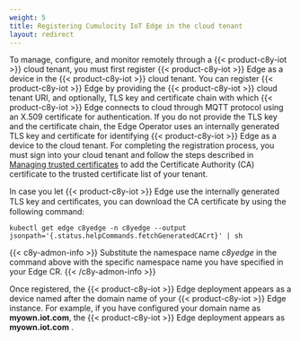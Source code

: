 ```yaml
---
weight: 5
title: Registering Cumulocity IoT Edge in the cloud tenant
layout: redirect
---
```


To manage, configure, and monitor remotely through a {{< product-c8y-iot >}} cloud tenant, you must first register {{< product-c8y-iot >}} Edge as a device in the {{< product-c8y-iot >}} cloud tenant. You can register {{< product-c8y-iot >}} Edge by providing the {{< product-c8y-iot >}} cloud tenant URI, and optionally, TLS key and certificate chain with which {{< product-c8y-iot >}} Edge connects to cloud through MQTT protocol using an X.509 certificate for authentication. If you do not provide the TLS key and the certificate chain, the Edge Operator uses an internally generated TLS key and certificate for identifying {{< product-c8y-iot >}} Edge as a device to the cloud tenant. For completing the registration process, you must sign into your cloud tenant and follow the steps described in [Managing trusted certificates](/users-guide/device-management/#managing-trusted-certificates) to add the Certificate Authority (CA) certificate to the trusted certificate list of your tenant.

In case you let {{< product-c8y-iot >}} Edge use the internally generated TLS key and certiﬁcates, you can download the CA certiﬁcate by using the following command:

```shell
kubectl get edge c8yedge -n c8yedge --output jsonpath='{.status.helpCommands.fetchGeneratedCACrt}' | sh
```
{{< c8y-admon-info >}}
Substitute the namespace name *c8yedge* in the command above with the specific namespace name you have specified in your Edge CR.
{{< /c8y-admon-info >}}

Once registered, the {{< product-c8y-iot >}} Edge deployment appears as a device named after the domain name of your {{< product-c8y-iot >}} Edge instance. For example, if you have configured your domain name as **myown.iot.com**, the {{< product-c8y-iot >}} Edge deployment appears as **myown.iot.com** .
